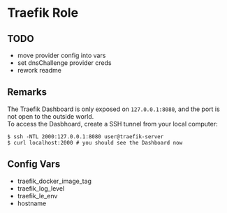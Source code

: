 # Traefik Role

## TODO

- move provider config into vars
- set dnsChallenge provider creds
- rework readme

## Remarks

The Traefik Dashboard is only exposed on `127.0.0.1:8080`, and the port is not open to the outside world.  
To access the Dasbhoard, create a SSH tunnel from your local computer:
```
$ ssh -NTL 2000:127.0.0.1:8080 user@traefik-server
$ curl localhost:2000 # you should see the Dashboard now
```

## Config Vars

- traefik_docker_image_tag
- traefik_log_level
- traefik_le_env
- hostname
